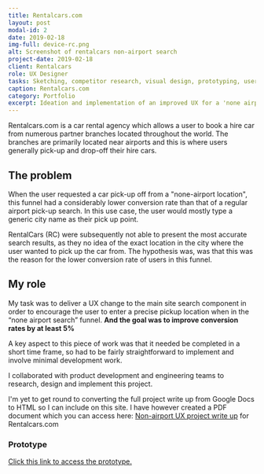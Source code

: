 ```yaml
---
title: Rentalcars.com
layout: post
modal-id: 2
date: 2019-02-18
img-full: device-rc.png
alt: Screenshot of rentalcars non-airport search
project-date: 2019-02-18
client: Rentalcars
role: UX Designer
tasks: Sketching, competitor research, visual design, prototyping, user testin
caption: Rentalcars.com
category: Portfolio
excerpt: Ideation and implementation of an improved UX for a 'none airport' search traffic which resulted in a 8% increase in conversion rates.
---
```


Rentalcars.com is a car rental agency which allows a user to book a hire car from numerous partner branches located throughout the world. The branches are primarily located near airports and this is where users generally pick-up and drop-off their hire cars.

## The problem

When the user requested a car pick-up off from a "none-airport location", this funnel had a considerably lower conversion rate than that of a regular airport pick-up search. In this use case, the user would mostly type a generic city name as their pick up point.

RentalCars (RC) were subsequently not able to present the most accurate search results, as they no idea of the exact location in the city where the user wanted to pick up the car from. The hypothesis was, was that this was the reason for the lower conversion rate of users in this funnel.

## My role

My task was to deliver a UX change to the main site search component in order to encourage the user to enter a precise pickup location when in the “none airport search” funnel. **And the goal was to improve conversion rates by at least 5%**

A key aspect to this piece of work was that it needed be completed in a short time frame, so had to be fairly straightforward to implement and involve minimal development work.

I collaborated with product development and engineering teams to research, design and implement this project.

I'm yet to get round to converting the full project write up from Google Docs to HTML so I can include on this site. I have however created a PDF document which you can access here: <a href="/img/rcars.pdf">Non-airport UX project write up</a> for Rentalcars.com</p>

### Prototype

[Click this link to access the prototype.](https://sketch.cloud/s/Jr0a0/a/xnoDyW/play)
